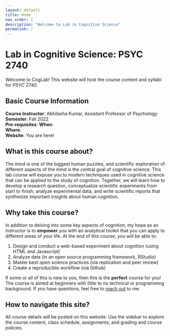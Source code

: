 ```yaml
---
layout: default
title: Home
nav_order: 1
description: "Welcome to Lab in Cognitive Science"
permalink: /
---
```


# Lab in Cognitive Science: PSYC 2740

Welcome to CogLab! This website will host the course content and syllabi for *PSYC 2740*.


## Basic Course Information

**Course Instructor**: Abhilasha Kumar, Assistant Professor of Psychology <br>
**Semester**: Fall 2022<br>
**Pre-requisites**:
**When**: <br>
**Where**: <br>
**Website**: You are here!

## What is this course about?

The mind is one of the biggest human puzzles, and scientific exploration of different aspects of the mind is the central goal of cognitive science. This lab course will expose you to modern techniques used in cognitive science that can be applied to the study of cognition. Together, we will learn how to develop a research question, conceptualize scientific experiments from start to finish, analyze experimental data, and write scientific reports that synthesize important insights about human cognition.

## Why take this course?

In addition to delving into some key aspects of cognition, my hope as an instructor is to **empower** you with an analytical toolkit that you can apply to different areas of your life. At the end of this course, you will be able to: <br>
1. Design and conduct a web-based experiment about cognition (using HTML and Javascript)
2. Analyze data (in an open source programming framework, RStudio)
3. Master best open science practices (via replication and peer review)
4. Create a reproducible workflow (via Github)

If some or all of this is new to you, then this is the **perfect** course for you! The course is aimed at beginners with little to no technical or programming background. If you have questions, feel free to [reach out](https://teaching-cognition.github.io/coglab/contact.html) to me. 

## How to navigate this site?

All course details will be posted on this website. Use the sidebar to explore the course content, class schedule, assignments, and grading and course policies.